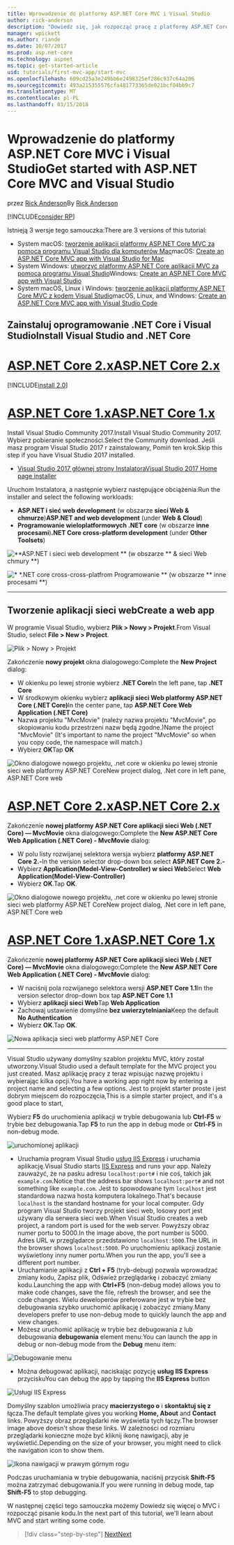 ```yaml
---
title: Wprowadzenie do platformy ASP.NET Core MVC i Visual Studio
author: rick-anderson
description: "Dowiedz się, jak rozpocząć pracę z platformy ASP.NET Core MVC i Visual Studio."
manager: wpickett
ms.author: riande
ms.date: 10/07/2017
ms.prod: asp.net-core
ms.technology: aspnet
ms.topic: get-started-article
uid: tutorials/first-mvc-app/start-mvc
ms.openlocfilehash: 609cd25a3e249bb6e2498325ef286c937c64a206
ms.sourcegitcommit: 493a215355576cfa481773365de021bcf04bb9c7
ms.translationtype: MT
ms.contentlocale: pl-PL
ms.lasthandoff: 03/15/2018
---
```

# <a name="get-started-with-aspnet-core-mvc-and-visual-studio"></a><span data-ttu-id="cdd1d-103">Wprowadzenie do platformy ASP.NET Core MVC i Visual Studio</span><span class="sxs-lookup"><span data-stu-id="cdd1d-103">Get started with ASP.NET Core MVC and Visual Studio</span></span>

<span data-ttu-id="cdd1d-104">przez [Rick Anderson](https://twitter.com/RickAndMSFT)</span><span class="sxs-lookup"><span data-stu-id="cdd1d-104">By [Rick Anderson](https://twitter.com/RickAndMSFT)</span></span>

[!INCLUDE[consider RP](../../includes/razor.md)]

<span data-ttu-id="cdd1d-105">Istnieją 3 wersje tego samouczka:</span><span class="sxs-lookup"><span data-stu-id="cdd1d-105">There are 3 versions of this tutorial:</span></span>

* <span data-ttu-id="cdd1d-106">System macOS: [tworzenie aplikacji platformy ASP.NET Core MVC za pomocą programu Visual Studio dla komputerów Mac](xref:tutorials/first-mvc-app-mac/start-mvc)</span><span class="sxs-lookup"><span data-stu-id="cdd1d-106">macOS: [Create an ASP.NET Core MVC app with Visual Studio for Mac](xref:tutorials/first-mvc-app-mac/start-mvc)</span></span>
* <span data-ttu-id="cdd1d-107">System Windows: [utworzyć platformy ASP.NET Core aplikacji MVC za pomocą programu Visual Studio](xref:tutorials/first-mvc-app/start-mvc)</span><span class="sxs-lookup"><span data-stu-id="cdd1d-107">Windows: [Create an ASP.NET Core MVC app with Visual Studio](xref:tutorials/first-mvc-app/start-mvc)</span></span>
* <span data-ttu-id="cdd1d-108">System macOS, Linux i Windows: [tworzenie aplikacji platformy ASP.NET Core MVC z kodem Visual Studio](xref:tutorials/first-mvc-app-xplat/start-mvc)</span><span class="sxs-lookup"><span data-stu-id="cdd1d-108">macOS, Linux, and Windows: [Create an ASP.NET Core MVC app with Visual Studio Code](xref:tutorials/first-mvc-app-xplat/start-mvc)</span></span>

## <a name="install-visual-studio-and-net-core"></a><span data-ttu-id="cdd1d-109">Zainstaluj oprogramowanie .NET Core i Visual Studio</span><span class="sxs-lookup"><span data-stu-id="cdd1d-109">Install Visual Studio and .NET Core</span></span>

# <a name="aspnet-core-2xtabaspnetcore2x"></a>[<span data-ttu-id="cdd1d-110">ASP.NET Core 2.x</span><span class="sxs-lookup"><span data-stu-id="cdd1d-110">ASP.NET Core 2.x</span></span>](#tab/aspnetcore2x)

[!INCLUDE[install 2.0](../../includes/install2.0.md)]

# <a name="aspnet-core-1xtabaspnetcore1x"></a>[<span data-ttu-id="cdd1d-111">ASP.NET Core 1.x</span><span class="sxs-lookup"><span data-stu-id="cdd1d-111">ASP.NET Core 1.x</span></span>](#tab/aspnetcore1x)

<span data-ttu-id="cdd1d-112">Install Visual Studio Community 2017.</span><span class="sxs-lookup"><span data-stu-id="cdd1d-112">Install Visual Studio Community 2017.</span></span> <span data-ttu-id="cdd1d-113">Wybierz pobieranie społeczności.</span><span class="sxs-lookup"><span data-stu-id="cdd1d-113">Select the Community download.</span></span> <span data-ttu-id="cdd1d-114">Jeśli masz program Visual Studio 2017 r zainstalowany, Pomiń ten krok.</span><span class="sxs-lookup"><span data-stu-id="cdd1d-114">Skip this step if you have Visual Studio 2017 installed.</span></span>

* [<span data-ttu-id="cdd1d-115">Visual Studio 2017 głównej strony Instalatora</span><span class="sxs-lookup"><span data-stu-id="cdd1d-115">Visual Studio 2017 Home page installer</span></span>](https://www.visualstudio.com/)

<span data-ttu-id="cdd1d-116">Uruchom Instalatora, a następnie wybierz następujące obciążenia:</span><span class="sxs-lookup"><span data-stu-id="cdd1d-116">Run the installer and select the following workloads:</span></span>

* <span data-ttu-id="cdd1d-117">**ASP.NET i sieć web development** (w obszarze **sieci Web & chmurze**)</span><span class="sxs-lookup"><span data-stu-id="cdd1d-117">**ASP.NET and web development** (under **Web & Cloud**)</span></span>
* <span data-ttu-id="cdd1d-118">**Programowanie wieloplatformowych .NET core** (w obszarze **inne procesami**)</span><span class="sxs-lookup"><span data-stu-id="cdd1d-118">**.NET Core cross-platform development** (under **Other Toolsets**)</span></span>

![**ASP.NET i sieci web development ** (w obszarze ** & sieci Web chmury **)](start-mvc/_static/web_workload.png)

![* *.NET core cross-cross-platfrom Programowanie ** (w obszarze ** inne procesami **)](start-mvc/_static/x_plat_wl.png)

---

## <a name="create-a-web-app"></a><span data-ttu-id="cdd1d-121">Tworzenie aplikacji sieci web</span><span class="sxs-lookup"><span data-stu-id="cdd1d-121">Create a web app</span></span>

<span data-ttu-id="cdd1d-122">W programie Visual Studio, wybierz **Plik > Nowy > Projekt**.</span><span class="sxs-lookup"><span data-stu-id="cdd1d-122">From Visual Studio, select  **File > New > Project**.</span></span>

![Plik > Nowy > Projekt](start-mvc/_static/alt_new_project.png)

<span data-ttu-id="cdd1d-124">Zakończenie **nowy projekt** okna dialogowego:</span><span class="sxs-lookup"><span data-stu-id="cdd1d-124">Complete the **New Project** dialog:</span></span>

* <span data-ttu-id="cdd1d-125">W okienku po lewej stronie wybierz **.NET Core**</span><span class="sxs-lookup"><span data-stu-id="cdd1d-125">In the left pane, tap **.NET Core**</span></span>
* <span data-ttu-id="cdd1d-126">W środkowym okienku wybierz **aplikacji sieci Web platformy ASP.NET Core (.NET Core)**</span><span class="sxs-lookup"><span data-stu-id="cdd1d-126">In the center pane, tap **ASP.NET Core Web Application (.NET Core)**</span></span>
* <span data-ttu-id="cdd1d-127">Nazwa projektu "MvcMovie" (należy nazwa projektu "MvcMovie", po skopiowaniu kodu przestrzeni nazw będą zgodne.)</span><span class="sxs-lookup"><span data-stu-id="cdd1d-127">Name the project "MvcMovie" (It's important to name the project "MvcMovie" so when you copy code, the namespace will match.)</span></span>
* <span data-ttu-id="cdd1d-128">Wybierz **OK**</span><span class="sxs-lookup"><span data-stu-id="cdd1d-128">Tap **OK**</span></span>

![<span data-ttu-id="cdd1d-129">Okno dialogowe nowego projektu, .net core w okienku po lewej stronie sieci web platformy ASP.NET Core</span><span class="sxs-lookup"><span data-stu-id="cdd1d-129">New project dialog, .Net core in left pane, ASP.NET Core web</span></span> ](start-mvc/_static/new_project2.png)


# <a name="aspnet-core-2xtabaspnetcore2x"></a>[<span data-ttu-id="cdd1d-130">ASP.NET Core 2.x</span><span class="sxs-lookup"><span data-stu-id="cdd1d-130">ASP.NET Core 2.x</span></span>](#tab/aspnetcore2x)

<span data-ttu-id="cdd1d-131">Zakończenie **nowej platformy ASP.NET Core aplikacji sieci Web (.NET Core) — MvcMovie** okna dialogowego:</span><span class="sxs-lookup"><span data-stu-id="cdd1d-131">Complete the **New ASP.NET Core Web Application (.NET Core) - MvcMovie** dialog:</span></span>

* <span data-ttu-id="cdd1d-132">W polu listy rozwijanej selektora wersja wybierz **platformy ASP.NET Core 2.-**</span><span class="sxs-lookup"><span data-stu-id="cdd1d-132">In the version selector drop-down box select **ASP.NET Core 2.-**</span></span>
* <span data-ttu-id="cdd1d-133">Wybierz **Application(Model-View-Controller) w sieci Web**</span><span class="sxs-lookup"><span data-stu-id="cdd1d-133">Select **Web Application(Model-View-Controller)**</span></span>
* <span data-ttu-id="cdd1d-134">Wybierz **OK**.</span><span class="sxs-lookup"><span data-stu-id="cdd1d-134">Tap **OK**.</span></span>

![<span data-ttu-id="cdd1d-135">Okno dialogowe nowego projektu, .net core w okienku po lewej stronie sieci web platformy ASP.NET Core</span><span class="sxs-lookup"><span data-stu-id="cdd1d-135">New project dialog, .Net core in left pane, ASP.NET Core web</span></span> ](start-mvc/_static/new_project22.png)

# <a name="aspnet-core-1xtabaspnetcore1x"></a>[<span data-ttu-id="cdd1d-136">ASP.NET Core 1.x</span><span class="sxs-lookup"><span data-stu-id="cdd1d-136">ASP.NET Core 1.x</span></span>](#tab/aspnetcore1x)

<span data-ttu-id="cdd1d-137">Zakończenie **nowej platformy ASP.NET Core aplikacji sieci Web (.NET Core) — MvcMovie** okna dialogowego:</span><span class="sxs-lookup"><span data-stu-id="cdd1d-137">Complete the **New ASP.NET Core Web Application (.NET Core) - MvcMovie** dialog:</span></span>

* <span data-ttu-id="cdd1d-138">W naciśnij pola rozwijanego selektora wersji **ASP.NET Core 1.1**</span><span class="sxs-lookup"><span data-stu-id="cdd1d-138">In the version selector drop-down box tap **ASP.NET Core 1.1**</span></span>
* <span data-ttu-id="cdd1d-139">Wybierz **aplikacji sieci Web**</span><span class="sxs-lookup"><span data-stu-id="cdd1d-139">Tap **Web Application**</span></span>
* <span data-ttu-id="cdd1d-140">Zachowaj ustawienie domyślne **bez uwierzytelniania**</span><span class="sxs-lookup"><span data-stu-id="cdd1d-140">Keep the default **No Authentication**</span></span>
* <span data-ttu-id="cdd1d-141">Wybierz **OK**.</span><span class="sxs-lookup"><span data-stu-id="cdd1d-141">Tap **OK**.</span></span>

![Nowa aplikacja sieci web platformy ASP.NET Core](start-mvc/_static/p3.png)

---

<span data-ttu-id="cdd1d-143">Visual Studio używany domyślny szablon projektu MVC, który został utworzony.</span><span class="sxs-lookup"><span data-stu-id="cdd1d-143">Visual Studio used a default template for the MVC project you just created.</span></span> <span data-ttu-id="cdd1d-144">Masz aplikację pracy z teraz wpisując nazwę projektu i wybierając kilka opcji.</span><span class="sxs-lookup"><span data-stu-id="cdd1d-144">You have a working app right now by entering a project name and selecting a few options.</span></span> <span data-ttu-id="cdd1d-145">Jest to projekt starter proste i jest dobrym miejscem do rozpoczęcia,</span><span class="sxs-lookup"><span data-stu-id="cdd1d-145">This is a simple starter project, and it's a good place to start,</span></span>

<span data-ttu-id="cdd1d-146">Wybierz **F5** do uruchomienia aplikacji w trybie debugowania lub **Ctrl-F5** w trybie bez debugowania.</span><span class="sxs-lookup"><span data-stu-id="cdd1d-146">Tap **F5** to run the app in debug mode or **Ctrl-F5** in non-debug mode.</span></span>
<!-- These images are also used by uid: tutorials/first-mvc-app-xplat/start-mvc -->
![uruchomionej aplikacji](start-mvc/_static/1.png)

* <span data-ttu-id="cdd1d-148">Uruchamia program Visual Studio [usług IIS Express](https://docs.microsoft.com/iis/extensions/introduction-to-iis-express/iis-express-overview) i uruchamia aplikację.</span><span class="sxs-lookup"><span data-stu-id="cdd1d-148">Visual Studio starts [IIS Express](https://docs.microsoft.com/iis/extensions/introduction-to-iis-express/iis-express-overview) and runs your app.</span></span> <span data-ttu-id="cdd1d-149">Należy zauważyć, że na pasku adresu `localhost:port#` i nie coś, takich jak `example.com`.</span><span class="sxs-lookup"><span data-stu-id="cdd1d-149">Notice that the address bar shows `localhost:port#` and not something like `example.com`.</span></span> <span data-ttu-id="cdd1d-150">Jest to spowodowane tym `localhost` jest standardowa nazwa hosta komputera lokalnego.</span><span class="sxs-lookup"><span data-stu-id="cdd1d-150">That's because `localhost` is the standard hostname for your local computer.</span></span> <span data-ttu-id="cdd1d-151">Gdy program Visual Studio tworzy projekt sieci web, losowy port jest używany dla serwera sieci web.</span><span class="sxs-lookup"><span data-stu-id="cdd1d-151">When Visual Studio creates a web project, a random port is used for the web server.</span></span> <span data-ttu-id="cdd1d-152">Powyższy obraz numer portu to 5000.</span><span class="sxs-lookup"><span data-stu-id="cdd1d-152">In the image above, the port number is 5000.</span></span> <span data-ttu-id="cdd1d-153">Adres URL w przeglądarce przedstawiono `localhost:5000`.</span><span class="sxs-lookup"><span data-stu-id="cdd1d-153">The URL in the browser shows `localhost:5000`.</span></span> <span data-ttu-id="cdd1d-154">Po uruchomieniu aplikacji zostanie wyświetlony inny numer portu.</span><span class="sxs-lookup"><span data-stu-id="cdd1d-154">When you run the app, you'll see a different port number.</span></span>
* <span data-ttu-id="cdd1d-155">Uruchamianie aplikacji z **Ctrl + F5** (tryb-debug) pozwala wprowadzać zmiany kodu, Zapisz plik, Odśwież przeglądarkę i zobaczyć zmiany kodu.</span><span class="sxs-lookup"><span data-stu-id="cdd1d-155">Launching the app with **Ctrl+F5** (non-debug mode) allows you to make code changes, save the file, refresh the browser, and see the code changes.</span></span> <span data-ttu-id="cdd1d-156">Wielu deweloperów preferowane jest w trybie bez debugowania szybko uruchomić aplikację i zobaczyć zmiany.</span><span class="sxs-lookup"><span data-stu-id="cdd1d-156">Many developers prefer to use non-debug mode to quickly launch the app and view changes.</span></span>
* <span data-ttu-id="cdd1d-157">Możesz uruchomić aplikację w trybie bez debugowania z lub debugowania **debugowania** element menu:</span><span class="sxs-lookup"><span data-stu-id="cdd1d-157">You can launch the app in debug or non-debug mode from the **Debug** menu item:</span></span>

![Debugowanie menu](start-mvc/_static/debug_menu.png)

* <span data-ttu-id="cdd1d-159">Można debugować aplikacji, naciskając pozycję **usług IIS Express** przycisku</span><span class="sxs-lookup"><span data-stu-id="cdd1d-159">You can debug the app by tapping the **IIS Express** button</span></span>

![Usługi IIS Express](start-mvc/_static/iis_express.png)

<span data-ttu-id="cdd1d-161">Domyślny szablon umożliwia pracy **macierzystego o** i **skontaktuj się z** łącza.</span><span class="sxs-lookup"><span data-stu-id="cdd1d-161">The default template gives you working **Home, About** and **Contact** links.</span></span> <span data-ttu-id="cdd1d-162">Powyższy obraz przeglądarki nie wyświetla tych łączy.</span><span class="sxs-lookup"><span data-stu-id="cdd1d-162">The browser image above doesn't show these links.</span></span> <span data-ttu-id="cdd1d-163">W zależności od rozmiaru przeglądarki konieczne może być kliknij ikonę nawigacji, aby je wyświetlić.</span><span class="sxs-lookup"><span data-stu-id="cdd1d-163">Depending on the size of your browser, you might need to click the navigation icon to show them.</span></span>

![Ikona nawigacji w prawym górnym rogu](start-mvc/_static/2.png)

<span data-ttu-id="cdd1d-165">Podczas uruchamiania w trybie debugowania, naciśnij przycisk **Shift-F5** można zatrzymać debugowania.</span><span class="sxs-lookup"><span data-stu-id="cdd1d-165">If you were running in debug mode, tap **Shift-F5** to stop debugging.</span></span>

<span data-ttu-id="cdd1d-166">W następnej części tego samouczka możemy Dowiedz się więcej o MVC i rozpocząć pisanie kodu.</span><span class="sxs-lookup"><span data-stu-id="cdd1d-166">In the next part of this tutorial, we'll learn about MVC and start writing some code.</span></span>

>[!div class="step-by-step"]
[<span data-ttu-id="cdd1d-167">Next</span><span class="sxs-lookup"><span data-stu-id="cdd1d-167">Next</span></span>](adding-controller.md)  
